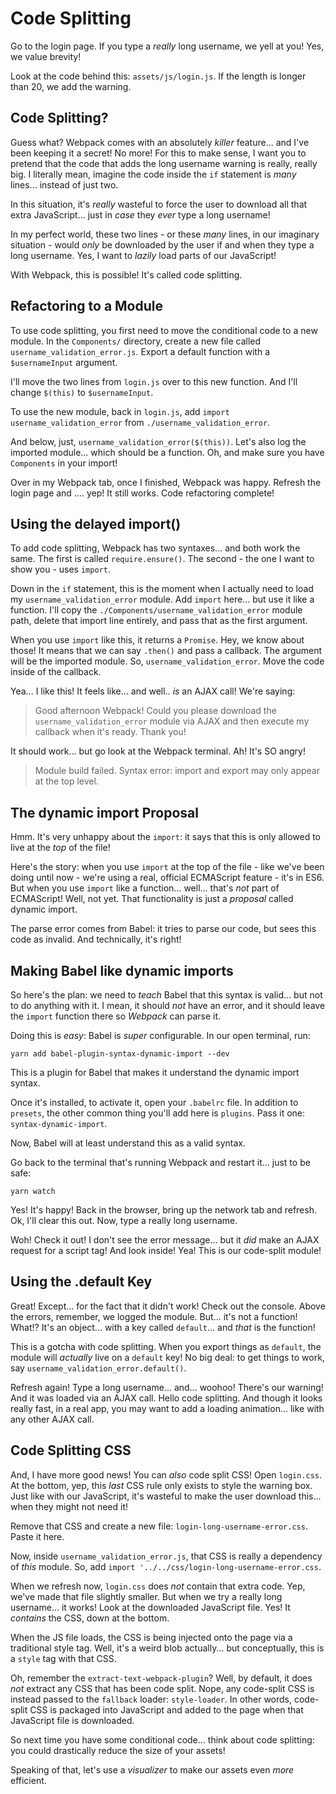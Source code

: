 # Code Splitting

Go to the login page. If you type a *really* long username, we yell at you! Yes,
we value brevity!

Look at the code behind this: `assets/js/login.js`. If the length is longer than
20, we add the warning.

## Code Splitting?

Guess what? Webpack comes with an absolutely *killer* feature... and I've been
keeping it a secret! No more! For this to make sense, I want you to pretend that
the code that adds the long username warning is really, really big. I literally
mean, imagine the code inside the `if` statement is *many* lines... instead of just
two.

In this situation, it's *really* wasteful to force the user to download all that
extra JavaScript... just in *case* they *ever* type a long username! 

In my perfect world, these two lines - or these *many* lines, in our imaginary
situation - would *only* be downloaded by the user if and when they type a long
username. Yes, I want to *lazily* load parts of our JavaScript!

With Webpack, this is possible! It's called code splitting.

## Refactoring to a Module

To use code splitting, you first need to move the conditional code to a new module.
In the `Components/` directory, create a new file called `username_validation_error.js`.
Export a default function with a `$usernameInput` argument.

I'll move the two lines from `login.js` over to this new function. And I'll change
`$(this)` to `$usernameInput`.

To use the new module, back in `login.js`, add `import username_validation_error`
from `./username_validation_error`.

And below, just, `username_validation_error($(this))`. Let's also log the imported
module... which should be a function. Oh, and make sure you have `Components`
in your import!

Over in my Webpack tab, once I finished, Webpack was happy. Refresh the login page
and .... yep! It still works. Code refactoring complete!

## Using the delayed import()

To add code splitting, Webpack has two syntaxes... and both work the same. The
first is called `require.ensure()`. The second - the one I want to show you - uses
`import`.

Down in the `if` statement, this is the moment when I actually need to load my
`username_validation_error` module. Add `import` here... but use it like a function.
I'll copy the `./Components/username_validation_error` module path, delete that
import line entirely, and pass that as the first argument.

When you use `import` like this, it returns a `Promise`. Hey, we know about those!
It means that we can say `.then()` and pass a callback. The argument will be the
imported module. So, `username_validation_error`. Move the code inside of the callback.

Yea... I like this! It feels like... and well.. *is* an AJAX call! We're saying:

> Good afternoon Webpack! Could you please download the `username_validation_error`
> module via AJAX and then execute my callback when it's ready. Thank you!

It should work... but go look at the Webpack terminal. Ah! It's SO angry!

> Module build failed. Syntax error: import and export may only appear at the
> top level.

## The dynamic import Proposal

Hmm. It's very unhappy about the `import`: it says that this is only allowed to live
at the *top* of the file!

Here's the story: when you use `import` at the top of the file - like we've been
doing until now - we're using a real, official ECMAScript feature - it's in ES6.
But when you use `import` like a function... well... that's *not* part of ECMAScript!
Well, not yet. That functionality is just a *proposal* called dynamic import.

The parse error comes from Babel: it tries to parse our code, but sees this code
as invalid. And technically, it's right! 

## Making Babel like dynamic imports

So here's the plan: we need to *teach* Babel that this syntax is valid... but not
to do anything with it. I mean, it should *not* have an error, and it should leave
the `import` function there so *Webpack* can parse it.

Doing this is *easy*: Babel is *super* configurable. In our open terminal, run:

```terminal
yarn add babel-plugin-syntax-dynamic-import --dev
```

This is a plugin for Babel that makes it understand the dynamic import syntax.

Once it's installed, to activate it, open your `.babelrc` file. In addition to
`presets`, the other common thing you'll add here is `plugins`. Pass it one:
`syntax-dynamic-import`.

Now, Babel will at least understand this as a valid syntax.

Go back to the terminal that's running Webpack and restart it... just to be safe:

```terminal
yarn watch
```

Yes! It's happy! Back in the browser, bring up the network tab and refresh. Ok, I'll
clear this out. Now, type a really long username.

Woh! Check it out! I don't see the error message... but it *did* make an AJAX request
for a script tag! And look inside! Yea! This is our code-split module!

## Using the .default Key

Great! Except... for the fact that it didn't work! Check out the console. Above the
errors, remember, we logged the module. But... it's not a function! What!? It's an
object... with a key called `default`... and *that* is the function!

This is a gotcha with code splitting. When you export things as `default`, the module
will *actually* live on a `default` key! No big deal: to get things to work, say
`username_validation_error.default()`.

Refresh again! Type a long username... and... woohoo! There's our warning! And
it was loaded via an AJAX call. Hello code splitting. And though it looks really
fast, in a real app, you may want to add a loading animation... like with any other
AJAX call.

## Code Splitting CSS

And, I have more good news! You can *also* code split CSS! Open `login.css`. At the
bottom, yep, this *last* CSS rule only exists to style the warning box. Just like
with our JavaScript, it's wasteful to make the user download this... when they might
not need it!

Remove that CSS and create a new file: `login-long-username-error.css`. Paste
it here.

Now, inside `username_validation_error.js`, that CSS is really a dependency of *this*
module. So, add `import '../../css/login-long-username-error.css`.

When we refresh now, `login.css` does *not* contain that extra code. Yep, we've made
that file slightly smaller. But when we try a really long username... it works! Look
at the downloaded JavaScript file. Yes! It *contains* the CSS, down at the bottom.

When the JS file loads, the CSS is being injected onto the page via a traditional
style tag. Well, it's a weird blob actually... but conceptually, this is a `style`
tag with that CSS.

Oh, remember the `extract-text-webpack-plugin`? Well, by default, it does *not* extract
any CSS that has been code split. Nope, any code-split CSS is instead passed to
the `fallback` loader: `style-loader`. In other words, code-split CSS is packaged
into JavaScript and added to the page when that JavaScript file is downloaded.

So next time you have some conditional code... think about code splitting: you could
drastically reduce the size of your assets!

Speaking of that, let's use a *visualizer* to make our assets even *more* efficient.
